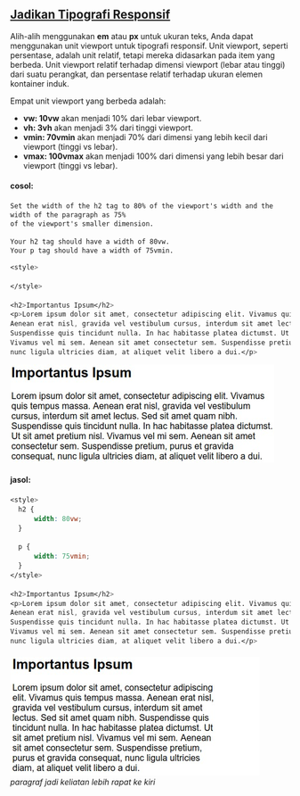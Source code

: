 ## [Jadikan Tipografi Responsif](https://learn.freecodecamp.org/responsive-web-design/responsive-web-design-principles/make-typography-responsive)

Alih-alih menggunakan **em** atau **px** untuk ukuran teks, Anda dapat menggunakan unit viewport untuk tipografi responsif. Unit viewport, seperti persentase, adalah unit relatif, tetapi mereka didasarkan pada item yang berbeda. Unit viewport relatif terhadap dimensi viewport \(lebar atau tinggi\) dari suatu perangkat, dan persentase relatif terhadap ukuran elemen kontainer induk.

Empat unit viewport yang berbeda adalah:

* **vw: 10vw** akan menjadi 10% dari lebar viewport.
* **vh: 3vh** akan menjadi 3% dari tinggi viewport.
* **vmin: 70vmin** akan menjadi 70% dari dimensi yang lebih kecil dari viewport \(tinggi vs lebar\).
* **vmax: 100vmax** akan menjadi 100% dari dimensi yang lebih besar dari viewport \(tinggi vs lebar\).



#### cosol:

```
Set the width of the h2 tag to 80% of the viewport's width and the width of the paragraph as 75% 
of the viewport's smaller dimension.

Your h2 tag should have a width of 80vw.
Your p tag should have a width of 75vmin.
```

```css
<style>
  
</style>

<h2>Importantus Ipsum</h2>
<p>Lorem ipsum dolor sit amet, consectetur adipiscing elit. Vivamus quis tempus massa. 
Aenean erat nisl, gravida vel vestibulum cursus, interdum sit amet lectus. Sed sit amet quam nibh. 
Suspendisse quis tincidunt nulla. In hac habitasse platea dictumst. Ut sit amet pretium nisl. 
Vivamus vel mi sem. Aenean sit amet consectetur sem. Suspendisse pretium, purus et gravida consequat, 
nunc ligula ultricies diam, at aliquet velit libero a dui.</p>
```

![](/assets/ip.jpg)

#### jasol:

```css
<style>
  h2 {
      width: 80vw;
  }

  p {
      width: 75vmin;
  }
</style>

<h2>Importantus Ipsum</h2>
<p>Lorem ipsum dolor sit amet, consectetur adipiscing elit. Vivamus quis tempus massa. 
Aenean erat nisl, gravida vel vestibulum cursus, interdum sit amet lectus. Sed sit amet quam nibh. 
Suspendisse quis tincidunt nulla. In hac habitasse platea dictumst. Ut sit amet pretium nisl. 
Vivamus vel mi sem. Aenean sit amet consectetur sem. Suspendisse pretium, purus et gravida consequat, 
nunc ligula ultricies diam, at aliquet velit libero a dui.</p>
```

###### ![](/assets/iip.jpg) paragraf jadi keliatan lebih rapat ke kiri 



